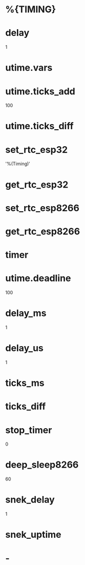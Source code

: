 # %{TIMING}
<category name="%{TIMING}">
<label text="%{TIMING}"></label>

# delay
<block type="delay">
  <value name="TIME">
    <shadow type="math_number">
      <field name="NUM">1</field>
    </shadow>
  </value>
</block>

# utime.vars
<block type="utime.vars"></block>

# utime.ticks_add
<block type="utime.ticks_add">
   <value name="TIME1">
    <shadow type="utime.vars"></shadow>
  </value>
  <value name="TIME2">
  <shadow type="math_number">
    <field name="NUM">100</field>
  </shadow>
  </value>
</block>

# utime.ticks_diff
<block type="utime.ticks_diff"></block>

# set_rtc_esp32
<block type="set_rtc_esp32"></block>
'%(Timing)'
# get_rtc_esp32
<block type="get_rtc_esp32"></block>

# set_rtc_esp8266
<block type="set_rtc_esp8266"></block>

# get_rtc_esp8266
<block type="get_rtc_esp8266"></block>

# timer
<block type="timer"></block>

# utime.deadline
<block type="utime.deadline">
  <value name="TIME">
  <shadow type="math_number">
    <field name="NUM">100</field>
  </shadow>
  </value>
</block>

# delay_ms
<block type="delay_ms">
  <value name="time">
    <shadow type="math_number">
      <field name="NUM">1</field>
    </shadow>
  </value>
</block>

# delay_us
<block type="delay_us">
  <value name="time">
    <shadow type="math_number">
      <field name="NUM">1</field>
    </shadow>
  </value>
</block>

# ticks_ms
<block type="ticks_ms"></block>

# ticks_diff
<block type="ticks_diff"></block>

# stop_timer
<block type="stop_timer">
  <value name="timerNumber">
    <shadow type="math_number">
      <field name="NUM">0</field>
    </shadow>
  </value>
</block>

# deep_sleep8266 
<block type="deep_sleep8266">
  <value name="interval">
    <shadow type="math_number">
      <field name="NUM">60</field>
    </shadow>
  </value>
</block>

# snek_delay
<!-- Snek Related -->
<block type="snek_delay">
   <value name="time">
    <shadow type="math_number">
      <field name="NUM">1</field>
    </shadow>
  </value>
</block>

# snek_uptime
<block type="snek_uptime"></block>
<!-- Snek Related End -->

# -
